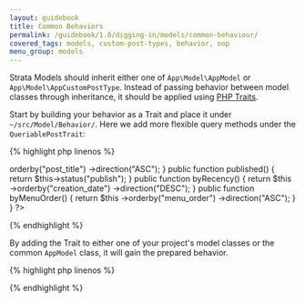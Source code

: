 ```yaml
---
layout: guidebook
title: Common Behaviors
permalink: /guidebook/1.0/digging-in/models/common-behaviour/
covered_tags: models, custom-post-types, behavior, oop
menu_group: models
---
```


Strata Models should inherit either one of `App\Model\AppModel` or `App\Model\AppCustomPostType`. Instead of passing behavior between model classes through inheritance, it should be applied using [PHP Traits](http://php.net/manual/en/language.oop5.traits.php).

Start by building your behavior as a Trait and place it under `~/src/Model/Behavior/`. Here we add more flexible query methods under the `QueriablePostTrait`:

{% highlight php linenos %}
<?php

namespace App\Model\Behavior;

trait QueriablePostTrait {

    public function byName()
    {
        return $this
            ->orderby("post_title")
            ->direction("ASC");
    }

    public function published()
    {
        return $this->status("publish");
    }

    public function byRecency()
    {
        return $this
            ->orderby("creation_date")
            ->direction("DESC");
    }

    public function byMenuOrder()
    {
        return $this
            ->orderby("menu_order")
            ->direction("ASC");
    }
}
?>
{% endhighlight %}


By adding the Trait to either one of your project's model classes or the common `AppModel` class, it will gain the prepared behavior.

{% highlight php linenos %}
<?php
namespace App\Model;

use App\Model\Behavior\QueriablePostTrait;
use Strata\Model\Model as StrataModel;

class AppModel extends StrataModel
{
    use QueriablePostTrait;

}
?>
{% endhighlight %}
